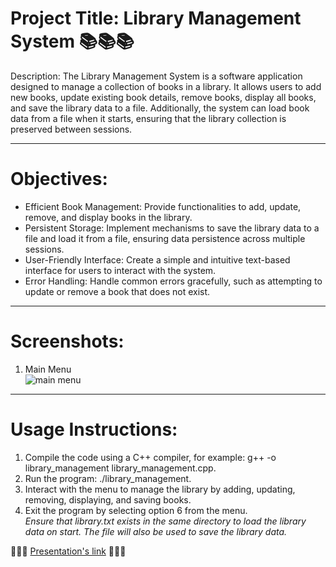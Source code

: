 # Project Title: Library Management System 📚📚📚
Description:
The Library Management System is a software application designed to manage a collection of books in a library. It allows users to add new books, update existing book details, remove books, display all books, and save the library data to a file. Additionally, the system can load book data from a file when it starts, ensuring that the library collection is preserved between sessions.<br>
***
# Objectives:
* Efficient Book Management: Provide functionalities to add, update, remove, and display books in the library.
* Persistent Storage: Implement mechanisms to save the library data to a file and load it from a file, ensuring data persistence across multiple sessions.
* User-Friendly Interface: Create a simple and intuitive text-based interface for users to interact with the system.
* Error Handling: Handle common errors gracefully, such as attempting to update or remove a book that does not exist.<br>
***
# Screenshots:
1. Main Menu <br>
  ![main menu](https://github.com/teyvas/Library-manager/assets/150505028/ec8b16a9-4b1a-44dd-b172-8348453aa502)<br>
***
# Usage Instructions:
1. Compile the code using a C++ compiler, for example: g++ -o library_management library_management.cpp.
2. Run the program: ./library_management.
3. Interact with the menu to manage the library by adding, updating, removing, displaying, and saving books.
4. Exit the program by selecting option 6 from the menu.<br>
*Ensure that library.txt exists in the same directory to load the library data on start. The file will also be used to save the library data.*

📖📖📖
[Presentation's link](https://docs.google.com/presentation/d/1Fhk7YSHGQWPs4a_AJttf8622MfmWL6HNlNlvMBVhPIk/edit?usp=sharing "Presentation")
📖📖📖
